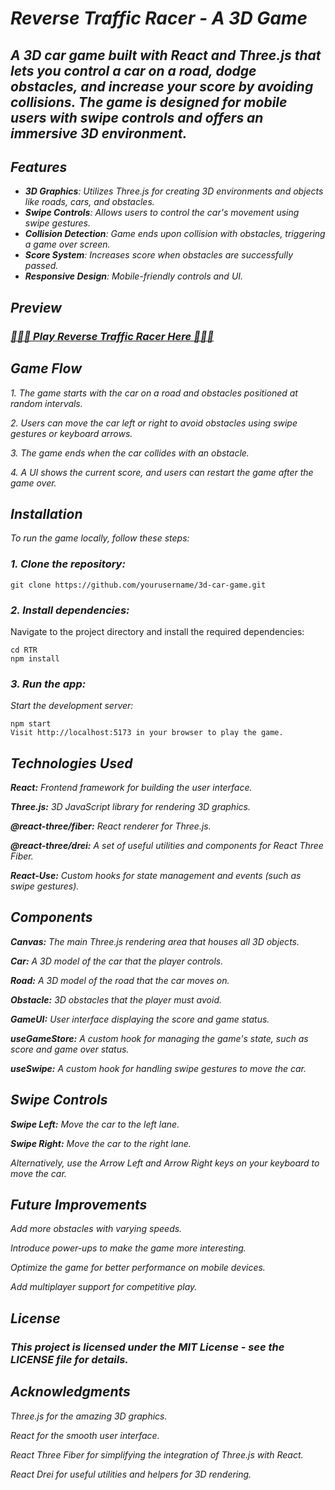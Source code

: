 # *Reverse Traffic Racer - A 3D Game*

## *A 3D car game built with React and Three.js that lets you control a car on a road, dodge obstacles, and increase your score by avoiding collisions. The game is designed for mobile users with swipe controls and offers an immersive 3D environment.*

## *Features*

- ***3D Graphics**: Utilizes Three.js for creating 3D environments and objects like roads, cars, and obstacles.*
- ***Swipe Controls**: Allows users to control the car's movement using swipe gestures.*
- ***Collision Detection**: Game ends upon collision with obstacles, triggering a game over screen.*
- ***Score System**: Increases score when obstacles are successfully passed.*
- ***Responsive Design**: Mobile-friendly controls and UI.*

## *Preview*

### *[🚨🚨🚨 Play Reverse Traffic Racer Here 🚨🚨🚨](https://sujan2332.github.io/RTR/)*

## *Game Flow*

*1. The game starts with the car on a road and obstacles positioned at random intervals.*

*2. Users can move the car left or right to avoid obstacles using swipe gestures or keyboard arrows.*

*3. The game ends when the car collides with an obstacle.*

*4. A UI shows the current score, and users can restart the game after the game over.*

## *Installation*

*To run the game locally, follow these steps:*

### *1. Clone the repository:*

```
git clone https://github.com/yourusername/3d-car-game.git
```

### *2. Install dependencies:*
Navigate to the project directory and install the required dependencies:

```
cd RTR
npm install
```

### *3. Run the app:*
*Start the development server:*

```
npm start
Visit http://localhost:5173 in your browser to play the game.
```

## *Technologies Used*

***React:** Frontend framework for building the user interface.*

***Three.js:** 3D JavaScript library for rendering 3D graphics.*

***@react-three/fiber:** React renderer for Three.js.*

***@react-three/drei:** A set of useful utilities and components for React Three Fiber.*

***React-Use:** Custom hooks for state management and events (such as swipe gestures).*

## *Components*

***Canvas:** The main Three.js rendering area that houses all 3D objects.*

***Car:** A 3D model of the car that the player controls.*

***Road:** A 3D model of the road that the car moves on.*

***Obstacle:** 3D obstacles that the player must avoid.*

***GameUI:** User interface displaying the score and game status.*

***useGameStore:** A custom hook for managing the game's state, such as score and game over status.*

***useSwipe:** A custom hook for handling swipe gestures to move the car.*

## *Swipe Controls*

***Swipe Left:** Move the car to the left lane.*

***Swipe Right:** Move the car to the right lane.*

*Alternatively, use the Arrow Left and Arrow Right keys on your keyboard to move the car.*

## *Future Improvements*

*Add more obstacles with varying speeds.*

*Introduce power-ups to make the game more interesting.*

*Optimize the game for better performance on mobile devices.*

*Add multiplayer support for competitive play.*

## *License*
### *This project is licensed under the MIT License - see the LICENSE file for details.*

## *Acknowledgments*
*Three.js for the amazing 3D graphics.*

*React for the smooth user interface.*

*React Three Fiber for simplifying the integration of Three.js with React.*

*React Drei for useful utilities and helpers for 3D rendering.*
